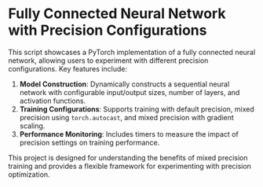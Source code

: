 # Fully Connected Neural Network with Precision Configurations

This script showcases a PyTorch implementation of a fully connected neural network, allowing users to experiment with different precision configurations. Key features include:

1. **Model Construction**: Dynamically constructs a sequential neural network with configurable input/output sizes, number of layers, and activation functions.
2. **Training Configurations**: Supports training with default precision, mixed precision using `torch.autocast`, and mixed precision with gradient scaling.
3. **Performance Monitoring**: Includes timers to measure the impact of precision settings on training performance.

This project is designed for understanding the benefits of mixed precision training and provides a flexible framework for experimenting with precision optimization.
